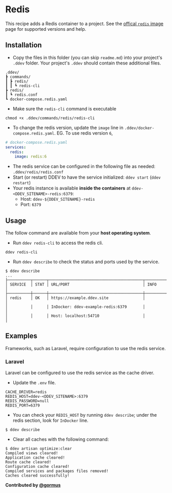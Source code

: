 # Redis

This recipe adds a Redis container to a project. See the [offical `redis` image](https://hub.docker.com/_/redis) page for supported versions and help.

## Installation

* Copy the files in this folder (you can skip `readme.md`) into your project's `.ddev` folder. Your project's `.ddev` should contain these additional files.

```
.ddev/
┣ commands/
┃ ┣ redis/
┃ ┃ ┗ redis-cli
┣ redis/
┃ ┗ redis.conf
┗ docker-compose.redis.yaml
```

* Make sure the `redis-cli` command is executable

```shell
chmod +x .ddev/commands/redis/redis-cli
```

* To change the redis version, update the `image` line in `.ddev/docker-compose.redis.yaml`. EG. To use redis version `6`,

```yaml
# docker-compose.redis.yaml
services:
  redis:
    image: redis:6
```

* The redis service can be configured in the following file as needed: `.ddev/redis/redis.conf`
* Start (or restart) DDEV to have the service initialized: `ddev start` (`ddev restart`)
* Your redis instance is available **inside the containers** at `ddev-<DDEV_SITENAME>-redis:6379`:
  * Host: `ddev-${DDEV_SITENAME}-redis`
  * Port: `6379`

## Usage

The follow command are available from your **host operating system**.

* Run `ddev redis-cli` to access the redis cli.

```shell
ddev redis-cli
```

* Run `ddev describe` to check the status and ports used by the service.

```shell
$ ddev describe
...
├──────────┬──────┬─────────────────────────────────────────┬───────────────────────┤
│ SERVICE  │ STAT │ URL/PORT                                │ INFO                  │
├──────────┼──────┼─────────────────────────────────────────┼───────────────────────┤
│ redis    │ OK   │ https://example.ddev.site               │                       │
│          │      │ InDocker: ddev-example-redis:6379       │                       │
│          │      │ Host: localhost:54710                   │                       │
```

## Examples

Frameworks, such as Laravel, require configuration to use the redis service.

### Laravel

Laravel can be configured to use the redis service as the cache driver.

* Update the `.env` file.

```env
CACHE_DRIVER=redis
REDIS_HOST=ddev-<DDEV_SITENAME>:6379
REDIS_PASSWORD=null
REDIS_PORT=6379
```

* You can check your `REDIS_HOST` by running `ddev describe`; under the redis section, look for `InDocker` line.

```shell
$ ddev describe
```

* Clear all caches with the following command:

```shell
$ ddev artisan optimize:clear
Compiled views cleared!
Application cache cleared!
Route cache cleared!
Configuration cache cleared!
Compiled services and packages files removed!
Caches cleared successfully!
```
**Contributed by [@gormus](https://github.com/gormus)**
